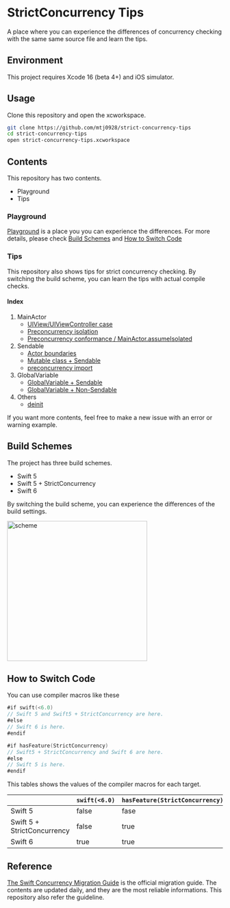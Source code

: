 # StrictConcurrency Tips
A place where you can experience the differences of concurrency checking with the same same source file and learn the tips.

## Environment
This project requires Xcode 16 (beta 4+) and iOS simulator.

## Usage
Clone this repository and open the xcworkspace.
```sh
git clone https://github.com/mtj0928/strict-concurrency-tips
cd strict-concurrency-tips
open strict-concurrency-tips.xcworkspace
```

## Contents
This repository has two contents.
- Playground
- Tips

### Playground
[Playground](https://github.com/mtj0928/strict-concurrency-tips/blob/main/strict-concurrency-tips/Playground.swift) is a place you you can experience the differences.
For more details, please check [Build Schemes](#build-schemes) and [How to Switch Code](how-to-switch-code)

### Tips
This repository also shows tips for strict concurrency checking.
By switching the build scheme, you can learn the tips with actual compile checks.

#### Index
1. MainActor
    - [UIView/UIViewController case](https://github.com/mtj0928/strict-concurrency-tips/blob/main/strict-concurrency-tips/Tips/1-MainActor/MainActor-1.swift)
    - [Preconcurrency isolation](https://github.com/mtj0928/strict-concurrency-tips/blob/main/strict-concurrency-tips/Tips/1-MainActor/MainActor-2.swift)
    - [Preconcurrency conformance / MainActor.assumeIsolated](https://github.com/mtj0928/strict-concurrency-tips/blob/main/strict-concurrency-tips/Tips/1-MainActor/MainActor-3.swift)
2. Sendable
    - [Actor boundaries](https://github.com/mtj0928/strict-concurrency-tips/blob/main/strict-concurrency-tips/Tips/2-Sendable/Sendable-1.swift)
    - [Mutable class + Sendable](https://github.com/mtj0928/strict-concurrency-tips/blob/main/strict-concurrency-tips/Tips/2-Sendable/Sendable-2.swift)
    - [preconcurrency import](https://github.com/mtj0928/strict-concurrency-tips/blob/main/strict-concurrency-tips/Tips/2-Sendable/Sendable-3.swift)
3. GlobalVariable
    - [GlobalVariable + Sendable](https://github.com/mtj0928/strict-concurrency-tips/blob/main/strict-concurrency-tips/Tips/3-GlobalVariable/GlobalVariable-1.swift)
    - [GlobalVariable + Non-Sendable](https://github.com/mtj0928/strict-concurrency-tips/blob/main/strict-concurrency-tips/Tips/3-GlobalVariable/GlobalVariable-2.swift)
4. Others
    - [deinit](https://github.com/mtj0928/strict-concurrency-tips/blob/main/strict-concurrency-tips/Tips/4-Others/deinit-1.swift)
    
If you want more contents, feel free to make a new issue with an error or warning example.

## Build Schemes
The project has three build schemes.
- Swift 5
- Swift 5 + StrictConcurrency
- Swift 6

By switching the build scheme, you can experience the differences of the build settings.

<img width="327" alt="scheme" src="https://github.com/user-attachments/assets/6c2d0af6-1ed4-45be-99b1-2383dc8052d4">


## How to Switch Code
You can use compiler macros like these
```swift
#if swift(<6.0)
// Swift 5 and Swift5 + StrictConcurrency are here.
#else
// Swift 6 is here.
#endif
```

```swift
#if hasFeature(StrictConcurrency)
// Swift5 + StrictConcurrency and Swift 6 are here.
#else
// Swift 5 is here.
#endif
```

This tables shows the values of the compiler macros for each target.

|| `swift(<6.0)` | `hasFeature(StrictConcurrency)` |
| ---- | --- | --- |
| Swift 5 | false | fase |
| Swift 5 + StrictConcurrency | false | true |
| Swift 6 | true | true |

## Reference
[The Swift Concurrency Migration Guide](https://www.swift.org/migration/documentation/migrationguide) is the official migration guide.
The contents are updated daily, and they are the most reliable informations.
This repository also refer the guideline.
